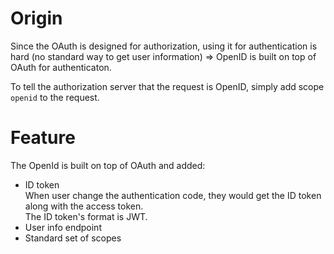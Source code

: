 # Origin
Since the OAuth is designed for authorization, using it for authentication is hard (no standard way to get user information) => OpenID is built on top of OAuth for authenticaton.  

To tell the authorization server that the request is OpenID, simply add scope `openid` to the request.
# Feature
The OpenId is built on top of OAuth and added:
* ID token   
 When user change the authentication code, they would get the ID token along with the access token.  
 The ID token's format is JWT.
* User info endpoint
* Standard set of scopes

